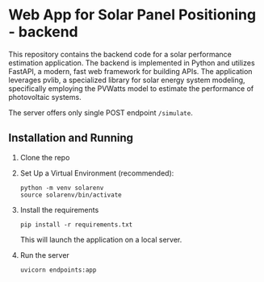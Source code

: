 # Web App for Solar Panel Positioning - backend

This repository contains the backend code for a solar performance estimation application. The backend is implemented in Python and utilizes FastAPI, a modern, fast web framework for building APIs. The application leverages pvlib, a specialized library for solar energy system modeling, specifically employing the PVWatts model to estimate the performance of photovoltaic systems.

The server offers only single POST endpoint `/simulate`.


## Installation and Running
1. Clone the repo
2. Set Up a Virtual Environment (recommended):

    ```
    python -m venv solarenv
    source solarenv/bin/activate
    ```
3. Install the requirements

    `pip install -r requirements.txt`

    This will launch the application on a local server.

5. Run the server

    `uvicorn endpoints:app`